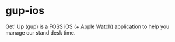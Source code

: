 # gup-ios
Get' Up (gup) is a FOSS iOS (+ Apple Watch) application to help you manage our stand desk time.
